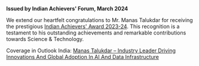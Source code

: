 **Issued by Indian Achievers' Forum, March 2024**

We extend our heartfelt congratulations to Mr. Manas Talukdar for receiving the prestigious [Indian Achievers' Award 2023-24](https://www.iafindia.com/mr-manas-talukdar/). This recognition is a testament to his outstanding achievements and remarkable contributions towards Science & Technology.

Coverage in Outlook India: [Manas Talukdar – Industry Leader Driving Innovations And Global Adoption In AI And Data Infrastructure](https://www.outlookindia.com/hub4business/manas-talukdar-industry-leader-driving-innovations-and-global-adoption-in-ai-and-data-infrastructure)
